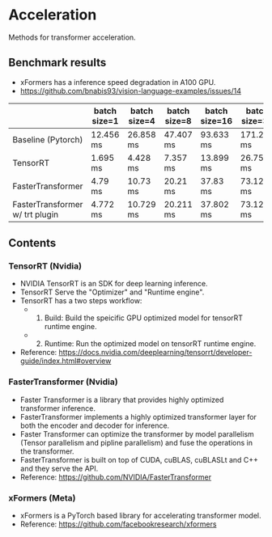 # Acceleration
Methods for transformer acceleration.

## Benchmark results
- xFormers has a inference speed degradation in A100 GPU.
- https://github.com/bnabis93/vision-language-examples/issues/14

|                                 | batch size=1 | batch size=4 | batch size=8 | batch size=16 | batch size=32 |
|---------------------------------|--------------|--------------|--------------|---------------|---------------|
| Baseline (Pytorch)              | 12.456 ms    | 26.858 ms    | 47.407 ms    | 93.633 ms     | 171.224 ms    |
| TensorRT                        | 1.695 ms     | 4.428 ms     | 7.357 ms     | 13.899 ms     | 26.751 ms     |
| FasterTransformer               | 4.79 ms      | 10.73 ms     | 20.21 ms     | 37.83 ms      | 73.12 ms      |
| FasterTransformer w/ trt plugin | 4.772 ms     | 10.729 ms    | 20.211 ms    | 37.802 ms     | 73.125 ms     |

## Contents
### TensorRT (Nvidia)
- NVIDIA TensorRT is an SDK for deep learning inference. 
- TensorRT Serve the "Optimizer" and "Runtime engine".
- TensorRT has a two steps workflow: 
    - 1. Build: Build the speicific GPU optimized model for tensorRT runtime engine.
    - 2. Runtime: Run the optimized model on tensorRT runtime engine.
- Reference: https://docs.nvidia.com/deeplearning/tensorrt/developer-guide/index.html#overview

### FasterTransformer (Nvidia)
- Faster Transformer is a library that provides highly optimized transformer inference.
- FasterTransformer implements a highly optimized transformer layer for both the encoder and decoder for inference.
- Faster Transformer can optimize the transformer by model parallelism (Tensor parallelism and pipline parallelism) and fuse the operations in the transformer.
- FasterTransformer is built on top of CUDA, cuBLAS, cuBLASLt and C++ and they serve the API. 
- Reference: https://github.com/NVIDIA/FasterTransformer

### xFormers (Meta)
- xFormers is a PyTorch based library for accelerating transformer model.
- Reference: https://github.com/facebookresearch/xformers